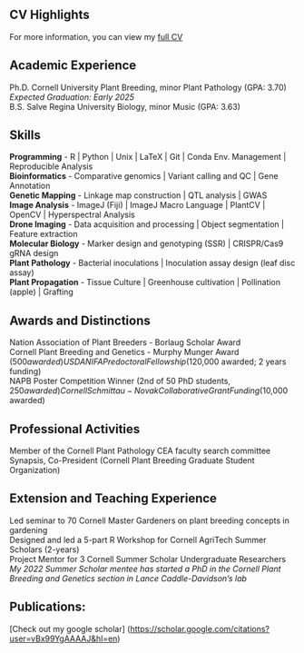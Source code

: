 ## CV Highlights
For more information, you can view my [full CV](CV%20Richard%20Tegtmeier%20(2).pdf)

## Academic Experience
Ph.D. Cornell University Plant Breeding, minor Plant Pathology (GPA: 3.70)  
*Expected Graduation: Early 2025*  
B.S. Salve Regina University Biology, minor Music (GPA: 3.63)  

## Skills
  **Programming** - R | Python | Unix | LaTeX | Git | Conda Env. Management | Reproducible Analysis  
  **Bioinformatics** - Comparative genomics | Variant calling and QC | Gene Annotation  
  **Genetic Mapping** - Linkage map construction | QTL analysis | GWAS  
  **Image Analysis** - ImageJ (Fiji) | ImageJ Macro Language | PlantCV | OpenCV | Hyperspectral Analysis  
  **Drone Imaging** - Data acquisition and processing | Object segmentation | Feature extraction  
  **Molecular Biology** - Marker design and genotyping (SSR) | CRISPR/Cas9 gRNA design  
  **Plant Pathology** - Bacterial inoculations | Inoculation assay design (leaf disc assay)  
  **Plant Propagation** - Tissue Culture | Greenhouse cultivation | Pollination (apple) | Grafting  
  
## Awards and Distinctions
Nation Association of Plant Breeders - Borlaug Scholar Award  
Cornell Plant Breeding and Genetics - Murphy Munger Award ($500 awarded)  
USDA NIFA Predoctoral Fellowship ($120,000 awarded; 2 years funding)  
NAPB Poster Competition Winner (2nd of 50 PhD students, $250 awarded)  
Cornell Schmittau-Novak Collaborative Grant Funding ($10,000 awarded)   

## Professional Activities
Member of the Cornell Plant Pathology CEA faculty search committee  
Synapsis, Co-President (Cornell Plant Breeding Graduate Student Organization)   

## Extension and Teaching Experience
Led seminar to 70 Cornell Master Gardeners on plant breeding concepts in gardening  
Designed and led a 5-part R Workshop for Cornell AgriTech Summer Scholars (2-years)  
Project Mentor for 3 Cornell Summer Scholar Undergraduate Researchers  
*My 2022 Summer Scholar mentee has started a PhD in the Cornell Plant Breeding and Genetics section in Lance Caddle-Davidson’s lab*  

## Publications:
[Check out my google scholar] (https://scholar.google.com/citations?user=vBx99YgAAAAJ&hl=en)

